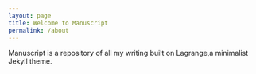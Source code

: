```yaml
---
layout: page
title: Welcome to Manuscript
permalink: /about
---
```


Manuscript is a repository of all my writing built on Lagrange,a minimalist Jekyll theme. 